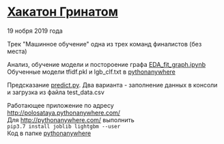 # [Хакатон Гринатом](https://hackathon.greenatom.ru/)
19 нобря 2019 года  

Трек "Машинное обучение" одна из трех команд финалистов (без места)

Анализ, обучение модели и постороение графа [EDA_fit_graph.ipynb](https://github.com/polosataya/grinatom-hakaton/blob/master/EDA_fit_graph.ipynb)  
Обученные модели tfidf.pkl и lgb_clf.txt в [pythonanywhere](https://github.com/polosataya/grinatom-hakaton/tree/master/pythonanywhere)

Предсказание [predict.py](https://github.com/polosataya/grinatom-hakaton/blob/master/predict.py). 
Два варианта - заполнение данных в консоли и загрузка из файла test_data.csv

Работающее приложение по адресу http://polosataya.pythonanywhere.com/  
Для http://pythonanywhere.com/ выполнить   
```pip3.7 install joblib lightgbm --user```  
Код в папке [pythonanywhere](https://github.com/polosataya/grinatom-hakaton/tree/master/pythonanywhere)  
